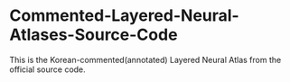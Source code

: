 # Commented-Layered-Neural-Atlases-Source-Code
This is the Korean-commented(annotated) Layered Neural Atlas from the official source code.
